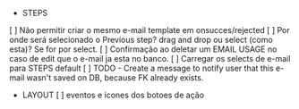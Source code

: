 - STEPS

[ ] Não permitir criar o mesmo e-mail template em onsucces/rejected
[ ] Por onde será selecionado o Previous step? drag and drop ou select (como esta)? Se for por select.
[ ] Confirmação ao deletar um EMAIL USAGE no caso de edit que o e-mail ja esta no banco.
[ ] Carregar os selects de e-mail para STEPS default
[ ] TODO - Create a message to notify user that this e-mail wasn't saved on DB, because FK already exists.

- LAYOUT
[ ] eventos e icones dos botoes de ação